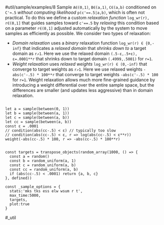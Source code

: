 #util/sample/examples/8 Sample `A∈(0,1)`, `B∈(a,1)`, `C∈(a,b)` conditioned on `C'≈.5` _without computing likelihood_ `p(c'==.5|a,b)`, which is often not practical. To do this we define a custom _relaxation function_ `log_wr(r), r∈(0,1]` that guides samples toward `c'==.5` by _relaxing_ this condition based on a parameter `r∈(0,1]` adjusted automatically by the system to move samples as efficiently as possible. We consider two types of relaxation:
- _Domain relaxation_ uses a _binary_ relaxation function `log_wr(r) ∈ {0,-inf}` that indicates a _relaxed domain_ that _shrinks down to_ a target domain as `r↗︎1`. Here we use the relaxed domain `(.5-ε,.5+ε), ε=.0001**r` that shrinks down to target domain `(.4999,.5001)` for `r=1`.
- _Weight relaxation_ uses _relaxed weights_ `log_wr(r) ∈ (0,-inf)` that converge to target weights as `r↗︎1`. Here we use relaxed weights `-abs(c'-.5) * 100**r` that converge to target weights `-abs(c'-.5) * 100` for `r=1`. Weight relaxation allows much more fine-grained guidance by introducing a weight differential over the entire sample space, but the differences are smaller (and updates less aggressive) than in domain relaxation.
```js:js_input

let a = sample(between(0, 1))
let b = sample(between(a, 1))
let c = sample(between(a, b))
let cc = sample(between(a, b))
const ε = .0001
// condition(abs(cc-.5) < ε) // typically too slow
// condition(abs(cc-.5) < ε, r => log(abs(cc-.5) < ε**r))
weight(-abs(cc-.5) * 100, r => -abs(cc-.5) * 100**r)

```
```js:js_removed

const targets = transpose_objects(random_array(1000, () => {
  const a = random()
  const b = random_uniform(a, 1)
  const c = random_uniform(a, b)
  const cc = random_uniform(a, b)
  if (abs(cc-.5) < .0001) return {a, b, c}
}, defined))

const _sample_options = { 
  stats:'mks tks ess elw wsum r t',
  max_time:5000,
  targets,
  plot:true
}

```
#_util